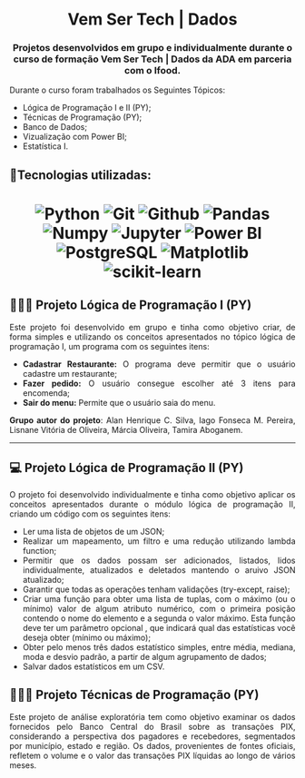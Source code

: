 

<h1 align="center">Vem Ser Tech | Dados</h1>
<h3 align="center">Projetos desenvolvidos em grupo e individualmente durante o curso de formação Vem Ser Tech | Dados da ADA em parceria com o Ifood.</h3>

Durante o curso foram trabalhados os Seguintes Tópicos:

- Lógica de Programação I e II (PY);
- Técnicas de Programação (PY);
- Banco de Dados;
- Vizualização com Power BI;
- Estatística I.

## 🔧**Tecnologias utilizadas:**

<h1 align="center">

 ![Python](https://img.shields.io/badge/-Python-000?style=flat-square&logo=Python)
 ![Git](https://img.shields.io/badge/-Git-black?style=flat-square&logo=Git)
 ![Github](https://img.shields.io/badge/-Github-000?style=flat-square-square&logo=Github)
 ![Pandas](https://img.shields.io/badge/-Pandas-black?style=flat-squareflat-square&logo=Pandas)
 ![Numpy](https://img.shields.io/badge/-Numpy-black?style=flat-squareflat-square&logo=Numpy)
 ![Jupyter](https://img.shields.io/badge/-Jupyter-black?style=flat-squareflat-square&logo=Jupyter)
 ![Power BI](https://img.shields.io/badge/-Power%20BI-black?style=flat-square&logo=Power-BI)
 ![PostgreSQL](https://img.shields.io/badge/PostgreSQL-000?style=flat-square&logo=postgresql)
 ![Matplotlib](https://img.shields.io/badge/Matplotlib-000.svg?style=flat-square&logo=Matplotlib&logoColor=black)
 ![scikit-learn](https://img.shields.io/badge/scikit--learn-000.svg?style=flat-square&logo=scikit-learn&logoColor=white)



## 👩🏽‍💻 **Projeto Lógica de Programação I (PY)**

<div align="justify">
  <p>

Este projeto foi desenvolvido em grupo e tinha como objetivo criar, de forma simples e utilizando os conceitos apresentados no tópico lógica de programação I, um programa com os seguintes itens:

- **Cadastrar Restaurante:** O programa deve permitir que o usuário cadastre um restaurante;
- **Fazer pedido:** O usuário consegue escolher até 3 itens para encomenda;
- **Sair do menu:** Permite que o usuário saia do menu.

**Grupo autor do projeto**: Alan Henrique C. Silva, Iago Fonseca M. Pereira, Lisnane Vitória de Oliveira, Márcia Oliveira, Tamira Aboganem.

---

## 💻 **Projeto Lógica de Programação II (PY)**

<div align="justify">
  <p>

O projeto foi desenvolvido individualmente e tinha como objetivo aplicar os conceitos apresentados durante o módulo lógica de programação II, criando um código com os seguintes itens:

- Ler uma lista de objetos de um JSON;
- Realizar um mapeamento, um filtro e uma redução utilizando lambda function;
- Permitir que os dados possam ser adicionados, listados, lidos individualmente, atualizados e deletados mantendo o aruivo JSON atualizado;
- Garantir que todas as operações tenham validações (try-except, raise);
- Criar uma função para obter uma lista de tuplas, com o máximo (ou o mínimo) valor de algum atributo numérico, com o primeira posição contendo o nome do elemento e a segunda o valor máximo. Esta função deve ter um parâmetro opcional , que indicará qual das estatísticas você deseja obter (mínimo ou máximo);
- Obter pelo menos três dados estatístico simples, entre média, mediana, moda e desvio padrão, a partir de algum agrupamento de dados;
- Salvar dados estatísticos em um CSV.


## 👩🏽‍💻 **Projeto Técnicas de Programação (PY)**

<div align="justify">
  <p>

Este projeto de análise exploratória tem como objetivo examinar os dados fornecidos pelo Banco Central do Brasil sobre as transações PIX, considerando a perspectiva dos pagadores e recebedores, segmentados por município, estado e região. Os dados, provenientes de fontes oficiais, refletem o volume e o valor das transações PIX líquidas ao longo de vários meses.

